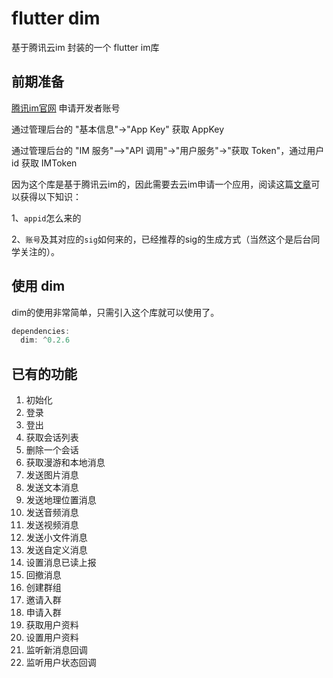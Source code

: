 # flutter dim

基于腾讯云im 封装的一个 flutter im库

## 前期准备
[腾讯im官网](https://cloud.tencent.com/document/product/269/36838) 申请开发者账号

通过管理后台的 "基本信息"->"App Key" 获取 AppKey

通过管理后台的 "IM 服务"—>"API 调用"->"用户服务"->"获取 Token"，通过用户 id 获取 IMToken


因为这个库是基于腾讯云im的，因此需要去云im申请一个应用，阅读这篇[文章](https://github.com/tencentyun/TIMSDK/tree/master/Android)可以获得以下知识：

1、`appid`怎么来的

2、`账号`及其对应的`sig`如何来的，已经推荐的sig的生成方式（当然这个是后台同学关注的）。



## 使用 dim
dim的使用非常简单，只需引入这个库就可以使用了。

```dart
dependencies:
  dim: ^0.2.6
```

## 已有的功能

1. 初始化
2. 登录
3. 登出
4. 获取会话列表
5. 删除一个会话
6. 获取漫游和本地消息
7. 发送图片消息
8. 发送文本消息
9. 发送地理位置消息
10. 发送音频消息
11. 发送视频消息
12. 发送小文件消息
13. 发送自定义消息
14. 设置消息已读上报
15. 回撤消息
16. 创建群组
17. 邀请入群
18. 申请入群
19. 获取用户资料
20. 设置用户资料
21. 监听新消息回调
22. 监听用户状态回调
    
